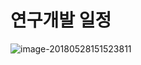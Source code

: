 # 연구개발 일정

![image-20180528151523811](/var/folders/gh/lmckw4456mvbkzbf93mgkf4w0000gn/T/abnerworks.Typora/image-20180528151523811.png)